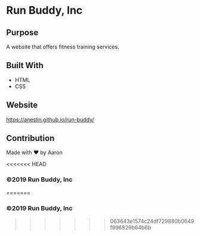# Run Buddy, Inc

## Purpose
A website that offers fitness training services. 

## Built With
* HTML
* CSS

## Website
https://aneslin.github.io/run-buddy/

## Contribution
Made with ❤️ by Aaron

<<<<<<< HEAD
### ©️2019 Run Buddy, Inc 
=======
### ©️2019 Run Buddy, Inc 
>>>>>>> 063643e1574c24df729880b0649f996829b64b6b
